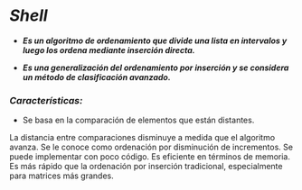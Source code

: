# **_Shell_**

- **_Es un algoritmo de ordenamiento que divide una lista en intervalos y luego los ordena mediante inserción directa._**
  
- **_Es una generalización del ordenamiento por inserción y se considera un método de clasificación avanzado._** 

### **_Características:_**

- Se basa en la comparación de elementos que están distantes.
  
La distancia entre comparaciones disminuye a medida que el algoritmo avanza.
Se le conoce como ordenación por disminución de incrementos.
Se puede implementar con poco código.
Es eficiente en términos de memoria.
Es más rápido que la ordenación por inserción tradicional, especialmente para matrices más grandes.

